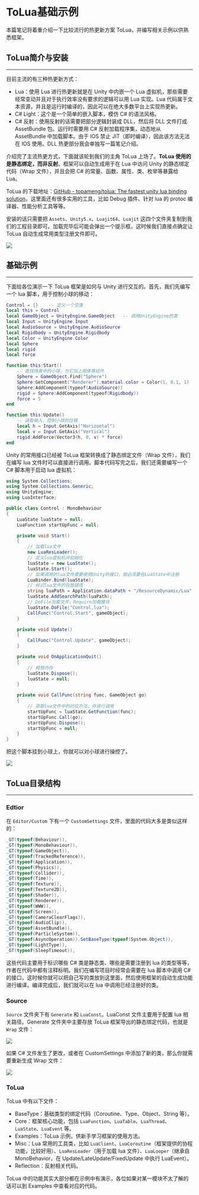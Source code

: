 # ToLua基础示例

本篇笔记将着重介绍一下比较流行的热更新方案 ToLua，并编写相关示例以供熟悉框架。

## ToLua简介与安装

---

目前主流的有三种热更新方式：

* Lua：使用 Lua 进行热更新就是在 Unity 中内嵌一个 Lua 虚拟机，那些需要经常变动并且对于执行效率没有要求的逻辑可以用 Lua 实现。Lua 代码属于文本资源，并且是运行时编译的，因此可以在绝大多数平台上实现热更新。
* C# Light：这个是一个简单的嵌入脚本，模仿 C# 的语法风格。
* C# 反射：使用反射的话需要把部分逻辑封装成 DLL，然后将 DLL 文件打成 AssetBundle 包。运行时需要用 C# 反射加载程序集，动态地从 AssetBundle 中加载脚本。由于 IOS 禁止 JIT（即时编译），因此该方法无法在 IOS 使用。DLL 热更部分我会单独写一篇笔记介绍。

介绍完了主流热更方式，下面就该轮到我们的主角 ToLua 上场了。**ToLua 使用的是静态绑定，而非反射**。框架可以自动生成用于在 Lua 中访问 Unity 的静态绑定代码（Wrap 文件），并且会把 C# 的常量、函数、属性、类、枚举等暴露给 Lua。

ToLua 的下载地址：[GitHub - topameng/tolua: The fastest unity lua binding solution](https://github.com/topameng/tolua)，这里面还有很多实用的工具，比如 Debug 插件、针对 lua 的 protoc 编译器、性能分析工具等等。

安装的话只需要把 `Assets`、`Unity5.x`、`Luajit64`、`Luajit` 这四个文件夹复制到我们的工程目录即可。加载完毕后可能会弹出一个提示框，这时候我们直接点确定让 ToLua 自动生成常用类型注册文件即可。

![](http://cdn.fantasticmiao.cn/image/post/Unity/Advanced/ToLua%E5%9F%BA%E7%A1%80%E7%A4%BA%E4%BE%8B/01.png)

## 基础示例

---

下面给各位演示一下 ToLua 框架是如何与 Unity 进行交互的。首先，我们先编写一个 lua 脚本，用于控制小球的移动：

```lua
Control = {}    -- 定义一个空类
local this = Control
local GameObject = UnityEngine.GameObject   -- 调用UnityEngine的类
local Input = UnityEngine.Input
local AudioSource = UnityEngine.AudioSource
local Rigidbody = UnityEngine.Rigidbody
local Color = UnityEngine.Color
local Sphere
local rigid
local force

function this:Start()
    -- 查找场景中的小球，为它加上刚体等组件
    Sphere = GameObject.Find("Sphere")
    Sphere:GetComponent("Renderer").material.color = Color(1, 0.1, 1)
    Sphere:AddComponent(typeof(AudioSource))
    rigid = Sphere:AddComponent(typeof(Rigidbody))
    force = 5
end

function this:Update()
    -- 读取输入，控制小球的位移
    local h = Input.GetAxis("Horizontal")
    local v = Input.GetAxis("Vertical")
    rigid:AddForce(Vector3(h, 0, v) * force)
end
```

Unity 的常用接口已经被 ToLua 框架转换成了静态绑定文件（Wrap 文件），我们在编写 lua 文件时可以直接进行调用。脚本代码写完之后，我们还需要编写一个 C# 脚本用于启动 lua 虚拟机：

```csharp
using System.Collections;
using System.Collections.Generic;
using UnityEngine;
using LuaInterface;

public class Control : MonoBehaviour
{
    LuaState luaState = null;
    LuaFunction startUpFunc = null;

    private void Start()
    {
        // 加载lua文件
        new LuaResLoader();
        // 定义lua虚拟机并初始化
        luaState = new LuaState();
        luaState.Start();
        // 如果调用的lua文件需要使用Unity的接口，就必须要在LuaState中注册
        LuaBinder.Bind(luaState);
        // 标识lua文件的存放路径
        string luaPath = Application.dataPath + "/ResourceDynamic/Lua";
        luaState.AddSearchPath(luaPath);
        // DoFile加载文件，Require加载模块
        luaState.DoFile("Control.lua");
        CallFunc("Control.Start", gameObject);
    }

    private void Update()
    {
        CallFunc("Control.Update", gameObject);
    }

    private void OnApplicationQuit()
    {
        // 释放内存
        luaState.Dispose();
        luaState = null;
    }

    private void CallFunc(string func, GameObject go)
    {
        // 获取lua文件中的对应方法，并进行调用
        startUpFunc = luaState.GetFunction(func);
        startUpFunc.Call(go);
        startUpFunc.Dispose();
        startUpFunc = null;
    }
}
```

把这个脚本挂到小球上，你就可以对小球进行操控了。

![](http://cdn.fantasticmiao.cn/image/post/Unity/Advanced/ToLua%E5%9F%BA%E7%A1%80%E7%A4%BA%E4%BE%8B/02.png)

## ToLua目录结构

---

### Edtior

在 `Editor/Custom` 下有一个 `CustomSettings` 文件，里面的代码大多是类似这样的：

```csharp
_GT(typeof(Behaviour)),
_GT(typeof(MonoBehaviour)),        
_GT(typeof(GameObject)),
_GT(typeof(TrackedReference)),
_GT(typeof(Application)),
_GT(typeof(Physics)),
_GT(typeof(Collider)),
_GT(typeof(Time)),        
_GT(typeof(Texture)),
_GT(typeof(Texture2D)),
_GT(typeof(Shader)),        
_GT(typeof(Renderer)),
_GT(typeof(WWW)),
_GT(typeof(Screen)),        
_GT(typeof(CameraClearFlags)),
_GT(typeof(AudioClip)),        
_GT(typeof(AssetBundle)),
_GT(typeof(ParticleSystem)),
_GT(typeof(AsyncOperation)).SetBaseType(typeof(System.Object)),        
_GT(typeof(LightType)),
_GT(typeof(SleepTimeout)),
```

这些代码主要用于标识哪些 C# 类是静态类、哪些是需要注册到 lua 的类型等等，作者在代码中都有注释标明。我们在编写项目时经常会需要在 lua 脚本中调用 C# 的接口，这时候你就可以把自己写的类放到这里面，然后使用框架的自动生成功能进行编译。编译完成后，我们就可以在 lua 中调用已经注册好的类。

### Source

`Source` 文件夹下有 `Generate` 和 `LuaConst`。LuaConst 文件主要用于配置 lua 相关路径。Generate 文件夹中主要存放 ToLua 框架导出的静态绑定代码，也就是 `Wrap` 文件：

![](http://cdn.fantasticmiao.cn/image/post/Unity/Advanced/ToLua%E5%9F%BA%E7%A1%80%E7%A4%BA%E4%BE%8B/03.png)

如果 C# 文件发生了更改，或者在 CustomSettings 中添加了新的类，那么你就需要重新生成 Wrap 文件：

![](http://cdn.fantasticmiao.cn/image/post/Unity/Advanced/ToLua%E5%9F%BA%E7%A1%80%E7%A4%BA%E4%BE%8B/04.png)

### ToLua

ToLua 中有以下文件：

* BaseType：基础类型的绑定代码（Coroutine、Type、Object、String 等）。
* Core：框架核心功能，包括 `LuaFunction`、`LuaTable`、`LuaThread`、`LuaState`、`LuaEvent` 等。
* Examples：ToLua 示例，供新手学习框架的使用方法。
* Misc：Lua 常用的工具类，比如 `LuaClient`、`LuaCoroutine`（框架提供的协程功能，比较好用）、`LuaResLoader`（用于加载 lua 文件）、`LuaLooper`（继承自 MonoBehavior，在 Update/LateUpdate/FixedUpdate 中执行 LuaEvent）。
* Reflection：反射相关代码。

ToLua 中的功能其实大部分都在示例中有演示，各位如果对某一模块不太了解的话可以到 Examples 中查看对应的代码。